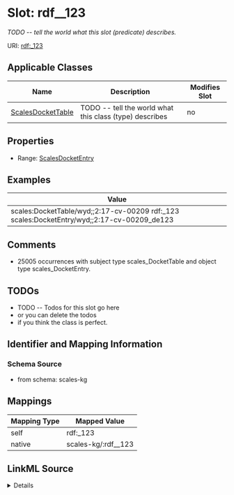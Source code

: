 

# Slot: rdf__123


_TODO -- tell the world what this slot (predicate) describes._





URI: [rdf:_123](http://www.w3.org/1999/02/22-rdf-syntax-ns#_123)



<!-- no inheritance hierarchy -->





## Applicable Classes

| Name | Description | Modifies Slot |
| --- | --- | --- |
| [ScalesDocketTable](../classes/ScalesDocketTable.md) | TODO -- tell the world what this class (type) describes |  no  |







## Properties

* Range: [ScalesDocketEntry](../classes/ScalesDocketEntry.md)






## Examples

| Value |
| --- |
| scales:DocketTable/wyd;;2:17-cv-00209 rdf:_123 scales:DocketEntry/wyd;;2:17-cv-00209_de123 |

## Comments

* 25005 occurrences with subject type scales_DocketTable and object type scales_DocketEntry.

## TODOs

* TODO -- Todos for this slot go here
* or you can delete the todos
* if you think the class is perfect.

## Identifier and Mapping Information







### Schema Source


* from schema: scales-kg




## Mappings

| Mapping Type | Mapped Value |
| ---  | ---  |
| self | rdf:_123 |
| native | scales-kg/:rdf__123 |




## LinkML Source

<details>
```yaml
name: rdf__123
description: TODO -- tell the world what this slot (predicate) describes.
todos:
- TODO -- Todos for this slot go here
- or you can delete the todos
- if you think the class is perfect.
comments:
- 25005 occurrences with subject type scales_DocketTable and object type scales_DocketEntry.
examples:
- value: scales:DocketTable/wyd;;2:17-cv-00209 rdf:_123 scales:DocketEntry/wyd;;2:17-cv-00209_de123
from_schema: scales-kg
rank: 1000
slot_uri: rdf:_123
alias: rdf__123
domain_of:
- scales_DocketTable
range: scales_DocketEntry

```
</details>